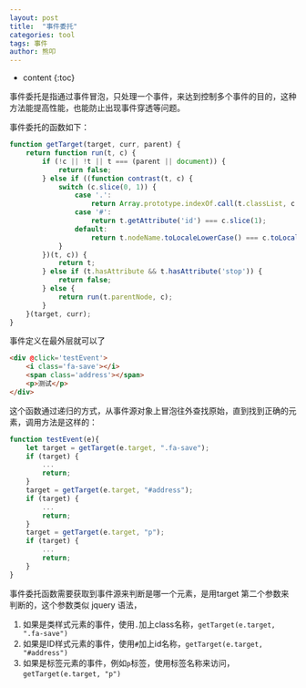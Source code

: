 ```yaml
---
layout: post
title:  "事件委托"
categories: tool
tags: 事件
author: 熊叩
---
```


* content
{:toc}
 
事件委托是指通过事件冒泡，只处理一个事件，来达到控制多个事件的目的，这种方法能提高性能，也能防止出现事件穿透等问题。










事件委托的函数如下：

```js
function getTarget(target, curr, parent) {
    return function run(t, c) {
		if (!c || !t || t === (parent || document)) {
			return false;
		} else if ((function contrast(t, c) {
			switch (c.slice(0, 1)) {
				case '.':
					return Array.prototype.indexOf.call(t.classList, c.slice(1)) !== -1;
				case '#':
					return t.getAttribute('id') === c.slice(1);
				default:
					return t.nodeName.toLocaleLowerCase() === c.toLocaleLowerCase();
			}
		})(t, c)) {
			return t;
		} else if (t.hasAttribute && t.hasAttribute('stop')) {
			return false;
		} else {
			return run(t.parentNode, c);
		}
	}(target, curr);
}
```

事件定义在最外层就可以了
```html
<div @click='testEvent'>
	<i class='fa-save'></i>
	<span class='address'></span>
	<p>测试</p>
</div>
```

这个函数通过递归的方式，从事件源对象上冒泡往外查找原始，直到找到正确的元素，调用方法是这样的：

```js
function testEvent(e){
	let target = getTarget(e.target, ".fa-save");
	if (target) {
		...
		return;
	}
	target = getTarget(e.target, "#address");
	if (target) {
		...
		return;
	}
	target = getTarget(e.target, "p");
	if (target) {
  		...
		return;
	}
}
```

事件委托函数需要获取到事件源来判断是哪一个元素，是用target 第二个参数来判断的，这个参数类似 jquery 语法，

1. 如果是类样式元素的事件，使用`.`加上class名称，`getTarget(e.target, ".fa-save")`
2. 如果是ID样式元素的事件，使用`#`加上id名称，`getTarget(e.target, "#address")`
3. 如果是标签元素的事件，例如`p`标签，使用标签名称来访问，`getTarget(e.target, "p")`
